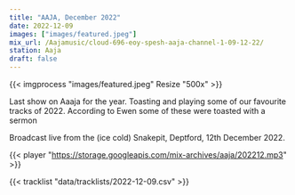 ```yaml
---
title: "AAJA, December 2022"
date: 2022-12-09
images: ["images/featured.jpeg"]
mix_url: /Aajamusic/cloud-696-eoy-spesh-aaja-channel-1-09-12-22/
station: Aaja
draft: false
---
```


{{< imgprocess "images/featured.jpeg" Resize "500x" >}}

Last show on Aaaja for the year. Toasting and playing some of our favourite tracks of 2022. 
According to Ewen some of these were toasted with a sermon

Broadcast live from the (ice cold) Snakepit, Deptford, 12th December 2022.

{{< player "https://storage.googleapis.com/mix-archives/aaja/202212.mp3" >}}

{{< tracklist "data/tracklists/2022-12-09.csv" >}}
